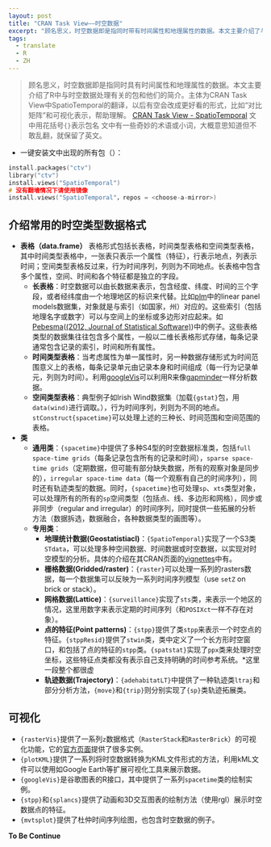 ```yaml
---
layout: post
title: "CRAN Task View——时空数据"
excerpt: "顾名思义，时空数据即是指同时带有时间属性和地理属性的数据。本文主要介绍了与时空数据处理有关的包和他们的简介。主体为CRAN Task View中SpatioTemporal的翻译，在翻译的基础上加入了个人的理解，尽量让他像人话。"
tags:
  - translate
  - R
  - ZH
---
```



> 顾名思义，时空数据即是指同时具有时间属性和地理属性的数据。本文主要介绍了R中与时空数据处理有关的包和他们的简介。主体为CRAN Task View中SpatioTemporal的翻译，以后有空会改成更好看的形式，比如“对比矩阵”和可视化表示，帮助理解。
> [CRAN Task View - SpatioTemporal](https://cran.r-project.org/web/views/SpatioTemporal.html)
> 文中用花括号`{}`表示包名
> 文中有一些奇妙的术语或小词，大概意思知道但不敢乱翻，就保留了英文。

- 一键安装文中出现的所有包（）：
```C
install.packages("ctv")
library("ctv")
install.views("SpatioTemporal")
# 没有翻墙情况下请使用镜像
install.views("SpatioTemporal"，repos = <choose-a-mirror>)
```


## 介绍常用的时空类型数据格式
- **表格（data.frame）**
  表格形式包括长表格，时间类型表格和空间类型表格，其中时间类型表格中，一张表只表示一个属性（特征），行表示地点，列表示时间；空间类型表格反过来，行为时间序列，列则为不同地点。长表格中包含多个属性，空间、时间和各个特征都是独立的字段。
  - **长表格**：时空数据可以由长数据来表示，包含经度、纬度、时间的三个字段，或者经纬度由一个地理地区的标识来代替。比如[plm](https://cran.r-project.org/web/packages/plm/index.html)中的linear panel models数据集，对象就是与索引（如国家，州）对应的。这些索引（包括地理名字或数字）可以与空间上的坐标或多边形对应起来。如[Pebesma](http://www.jstatsoft.org/v51/i07/)([(2012, Journal of Statistical Software)](http://www.jstatsoft.org/v51/i07/))中的例子。这些表格类型的数据集往往包含多个属性，一般以二维长表格形式存储，每条记录通常包含记录的索引，时间和所有属性。
  - **时间类型表格**：当考虑属性为单一属性时，另一种数据存储形式为时间范围意义上的表格，每条记录单元由记录本身和时间组成（每一行为记录单元，列则为时间）。利用[googleVis](http://www.gapminder.org/world/)可以利用R来像[gapminder](http://www.gapminder.org/)一样分析数据。
  - **空间类型表格**：典型例子如Irish Wind数据集（加载`{gstat}`包，用`data(wind)`进行调取。），行为时间序列，列则为不同的地点。`stConstruct{spacetime}`可以处理上述的三种长、时间范围和空间范围的表格。
- **类**
  - **通用类**：`{spacetime}`中提供了多种S4型的时空数据标准类，包括`full space-time grids`（每条记录包含所有的记录和时间），`sparse space-time grids`（定期数据，但可能有部分缺失数据，所有的观察对象是同步的），`irregular space-time data`（每一个观察有自己的时间序列），同时还有轨迹类型的数据。同时，`{spacetime}`也可处理`sp`、`xts`类型对象，可以处理所有的所有的`sp`空间类型（包括点、线、多边形和网格），同步或非同步（regular and irregular）的时间序列，同时提供一些拓展的分析方法（数据拆选，数据融合，各种数据类型的画图等）。
  - **专用类**：
    - **地理统计数据(Geostatistiacl)**：`{SpatioTemporal}`实现了一个S3类`STdata`，可以处理多种空间数据、时间数据或时空数据，以实现对时空模型的分析。具体的介绍在其CRAN页面的[vignettes](https://cran.r-project.org/web/packages/SpatioTemporal/vignettes/ST_intro.pdf)中有。
    - **栅格数据(Gridded/raster)**：`{raster}`可以处理一系列的rasters数据，每一个数据集可以反映为一系列时间序列模型（use `setZ` on brick or stack）。
    - **网格数据(Lattice)**：`{surveillance}`实现了`sts`类，来表示一个地区的情况，这里用数字来表示定期的时间序列（和`POSIXct`一样不存在对象）。
    - **点的特征(Point patterns)**：`{stpp}`提供了类`stpp`来表示一个时空点的特征。`{stppResid}`提供了`stwin`类，类中定义了一个长方形时空窗口，和包括了点的特征的`stpp`类。`{spatstat}`实现了`ppx`类来处理时空坐标，这些特征点类都没有表示自己支持明确的时间参考系统。\*这里一段整个都很虚
    - **轨迹数据(Trajectory)**：`{adehabitatLT}`中提供了一种轨迹类`ltraj`和部分分析方法，`{move}`和`{trip}`则分别实现了`{sp}`类轨迹拓展类。

## 可视化
- `{rasterVis}`提供了一系列`z`数据格式（`RasterStack`和`RasterBrick`）的可视化功能，它的[官方页面](https://oscarperpinan.github.io/rastervis/)提供了很多实例。
- `{plotKML}`提供了一系列将时空数据转换为KML文件形式的方法，利用kML文件可以使用如Google Earth等扩展可视化工具来展示数据。
- `{googleVis}`是谷歌图表的R接口，其中提供了一系列`spacetime`类的绘制实例。
- `{stpp}`和`{splancs}`提供了动画和3D交互图表的绘制方法（使用rgl）展示时空数据点的特征。
- `{mvtsplot}`提供了杜仲时间序列绘图，也包含时空数据的例子。

**To Be Continue**
